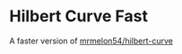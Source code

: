 # Hilbert Curve Fast

A faster version of [mrmelon54/hilbert-curve](https://github.com/mrmelon54/hilbert-curve)
